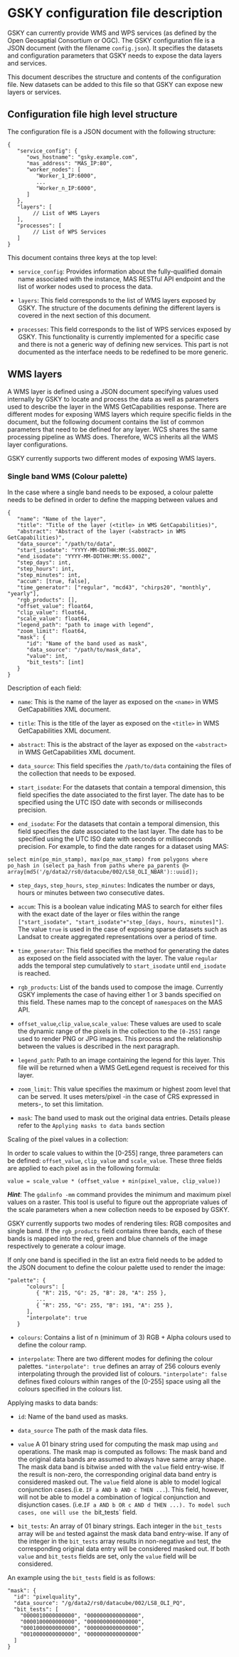 # GSKY configuration file description

GSKY can currently provide WMS and WPS services (as defined by the
Open Geosaptial Consortium or OGC). The GSKY configuration file is a
JSON document (with the filename `config.json`). It specifies the
datasets and configuration parameters that GSKY needs to expose the
data layers and services.

This document describes the structure and contents of the
configuration file.  New datasets can be added to this file so that
GSKY can expose new layers or services.

## Configuration file high level structure

The configuration file is a JSON document with the following
structure:

```
{  
   "service_config": {  
      "ows_hostname": "gsky.example.com",
      "mas_address": "MAS_IP:80",
      "worker_nodes": [  
         "Worker_1_IP:6000",
         ...
         "Worker_n_IP:6000",
      ]
   },
   "layers": [  
        // List of WMS Layers
   ],
   "processes": [  
        // List of WPS Services
   ]
}
```

This document contains three keys at the top level:

* `service_config`: Provides information about the fully-qualified
  domain name associated with the instance, MAS RESTful API endpoint
  and the list of worker nodes used to process the data.

* `layers`: This field corresponds to the list of WMS layers
  exposed by GSKY. The structure of the documents defining the
  different layers is covered in the next section of this document.

* `processes`: This field corresponds to the list of WPS services
  exposed by GSKY. This functionality is currently implemented for a
  specific case and there is not a generic way of defining new
  services. This part is not documented as the interface needs to be
  redefined to be more generic.

## WMS layers

A WMS layer is defined using a JSON document specifying values used
internally by GSKY to locate and process the data as well as
parameters used to describe the layer in the WMS GetCapabilities
response. There are different modes for exposing WMS layers which
require specific fields in the document, but the following document
contains the list of common parameters that need to be defined for any
layer. WCS shares the same processing pipeline as WMS does. Therefore,
WCS inherits all the WMS layer configurations.

GSKY currently supports two different modes of exposing WMS layers.

### Single band WMS (Colour palette)

In the case where a single band needs to be exposed, a colour palette
needs to be defined in order to define the mapping between values and

```
{  
   "name": "Name of the layer",
   "title": "Title of the layer (<title> in WMS GetCapabilities)",
   "abstract": "Abstract of the layer (<abstract> in WMS GetCapabilities)",
   "data_source": "/path/to/data",
   "start_isodate": "YYYY-MM-DDTHH:MM:SS.000Z",
   "end_isodate": "YYYY-MM-DDTHH:MM:SS.000Z",
   "step_days": int,
   "step_hours": int,
   "step_minutes": int,
   "accum": [true, false],
   "time_generator": ["regular", "mcd43", "chirps20", "monthly", "yearly"],
   "rgb_products": [],
   "offset_value": float64,
   "clip_value": float64,
   "scale_value": float64,
   "legend_path": "path to image with legend",
   "zoom_limit": float64,
   "mask": {
      "id": "Name of the band used as mask",
      "data_source": "/path/to/mask_data",
      "value": int,
      "bit_tests": [int]
   }
}
```

Description of each field:

* `name`: This is the name of the layer as exposed on the `<name>`
  in WMS GetCapabilities XML document.

* `title`: This is the title of the layer as exposed on the
  `<title>` in WMS GetCapabilities XML document.

* `abstract`: This is the abstract of the layer as exposed on the
  `<abstract>` in WMS GetCapabilities XML document.

* `data_source`: This field specifies the `/path/to/data` containing
  the files of the collection that needs to be exposed.

* `start_isodate`: For the datasets that contain a temporal
  dimension, this field specifies the date associated to the first
  layer. The date has to be specified using the UTC ISO date with
  seconds or milliseconds precision.

* `end_isodate`: For the datasets that contain a temporal dimension,
  this field specifies the date associated to the last layer. The date
  has to be specified using the UTC ISO date with seconds or
  milliseconds precision. For example, to find the date ranges for a
  dataset using MAS:

```
select min(po_min_stamp), max(po_max_stamp) from polygons where po_hash in (select pa_hash from paths where pa_parents @> array[md5('/g/data2/rs0/datacube/002/LS8_OLI_NBAR')::uuid]);
```

* `step_days`, `step_hours`, `step_minutes`: Indicates the number or
  days, hours or minutes between two consecutive dates.

* `accum`: This is a boolean value indicating MAS to search for
  either files with the exact date of the layer or files within the
  range `["start_isodate", "start_isodate"+"step_[days, hours,
  minutes]"]`. The value `true` is used in the case of exposing sparse
  datasets such as Landsat to create aggregated representations over a
  period of time.

* `time_generator`: This field specifies the method for generating
  the dates as exposed on the <time> field associated with the
  layer. The value `regular` adds the temporal step cumulatively to
  `start_isodate` until `end_isodate` is reached.

* `rgb_products`: List of the bands used to compose the
  image. Currently GSKY implements the case of having either 1 or 3
  bands specified on this field. These names map to the concept of
  `namespace`s on the MAS API.

* `offset_value`,`clip_value`,`scale_value`: These values are
  used to scale the dynamic range of the pixels in the collection to
  the `[0-255]` range used to render PNG or JPG images. This process
  and the relationship between the values is described in the next
  paragraph.

* `legend_path`: Path to an image containing the legend for this
  layer. This file will be returned when a WMS GetLegend request is
  received for this layer.

* `zoom_limit`: This value specifies the maximum or highest zoom
  level that can be served. It uses meters/pixel -in the case of CRS
  expressed in meters-, to set this limitation.

* `mask`: The band used to mask out the original data entries. Details
  please refer to the `Applying masks to data bands` section

Scaling of the pixel values in a collection:

In order to scale values to within the [0-255] range, three parameters
can be defined: `offset_value`, `clip_value` and
`scale_value`. These three fields are applied to each pixel as in
the following formula:

`value = scale_value * (offset_value + min(pixel_value, clip_value))`

___Hint___: The `gdalinfo -mm` command provides the minimum and
maximum pixel values on a raster. This tool is useful to figure out
the appropriate values of the scale parameters when a new collection
needs to be exposed by GSKY.

GSKY currently supports two modes of rendering tiles: RGB composites
and single band. If the `rgb_products` field contains three bands,
each of these bands is mapped into the red, green and blue channels of
the image respectively to generate a colour image.

If only one band is specified in the list an extra field needs to be
added to the JSON document to define the colour palette used to render
the image:

```
"palette": {
      "colours": [  
         { "R": 215, "G": 25, "B": 28, "A": 255 },
         ...
         { "R": 255, "G": 255, "B": 191, "A": 255 },
      ],
      "interpolate": true
   }
```

* `colours`: Contains a list of n (minimum of 3) RGB + Alpha colours
  used to define the colour ramp.

* `interpolate`: There are two different modes for defining the colour
  palettes. `"interpolate": true` defines an array of 256 colours
  evenly interpolating through the provided list of colours.
  `"interpolate": false` defines fixed colours within ranges of the
  [0-255] space using all the colours specified in the colours list.

Applying masks to data bands:

* `id`: Name of the band used as masks.

* `data_source` The path of the mask data files.

* `value` A 01 binary string used for computing the mask map using
  `and` operations. The mask map is computed as follows:
  The mask band and the original data bands are assumed to always have
  same array shape. The mask data band is bitwise `and`ed with
  the `value` field entry-wise. If the result is non-zero,
  the corresponding original data band entry is considered masked out.
  The `value` field alone is able to model logical conjunction
  cases.(i.e. `IF a AND b AND c THEN ...`). This field, however, will
  not be able to model a combination of logical conjunction and
  disjunction cases. (i.e.`IF a AND b OR c AND d THEN ...). To model
  such cases, one will use the `bit_tests` field.

* `bit_tests`: An array of 01 binary strings. Each integer in the
  `bit_tests` array will be `and` tested against the mask data band
  entry-wise. If any of the integer in the `bit_tests` array results in
  non-negative `and` test, the corresponding original data entry will be
  considered masked out. If both `value` and `bit_tests` fields are set,
  only the `value` field will be considered.

An example using the `bit_tests` field is as follows:

```
"mask": {
  "id": "pixelquality",
  "data_source": "/g/data2/rs0/datacube/002/LS8_OLI_PQ",
  "bit_tests": [
    "0000010000000000", "0000000000000000",
    "0000100000000000", "0000000000000000",
    "0001000000000000", "0000000000000000",
    "0010000000000000", "0000000000000000"
  ]
}
```

